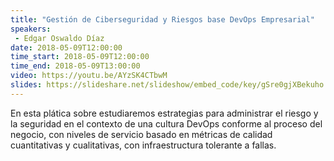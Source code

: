 ```yaml
---
title: "Gestión de Ciberseguridad y Riesgos base DevOps Empresarial"
speakers:
 - Edgar Oswaldo Díaz
date: 2018-05-09T12:00:00
time_start: 2018-05-09T12:00:00
time_end: 2018-05-09T13:00:00
video: https://youtu.be/AYzSK4CTbwM
slides: https://slideshare.net/slideshow/embed_code/key/gSre0gjXBekuho
---
```


<p>En esta plática sobre estudiaremos estrategias para administrar el riesgo y la seguridad en el contexto de una cultura DevOps conforme al proceso del negocio, con niveles de servicio basado en métricas de calidad cuantitativas y cualitativas, con infraestructura tolerante a fallas.</p>